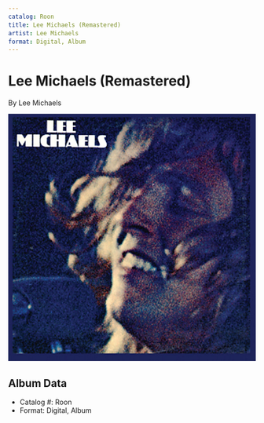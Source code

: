 ```yaml
---
catalog: Roon
title: Lee Michaels (Remastered)
artist: Lee Michaels
format: Digital, Album
---
```


# Lee Michaels (Remastered)

By Lee Michaels

![](../../assets/albumcovers/Lee_Michaels-Lee_Michaels_Remastered.png)

## Album Data

- Catalog #: Roon
- Format: Digital, Album

